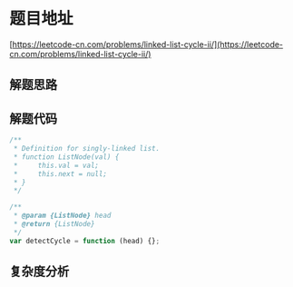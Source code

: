 # 题目地址

[https://leetcode-cn.com/problems/linked-list-cycle-ii/](https://leetcode-cn.com/problems/linked-list-cycle-ii/)

## 解题思路

## 解题代码

```js
/**
 * Definition for singly-linked list.
 * function ListNode(val) {
 *     this.val = val;
 *     this.next = null;
 * }
 */

/**
 * @param {ListNode} head
 * @return {ListNode}
 */
var detectCycle = function (head) {};
```

## 复杂度分析
